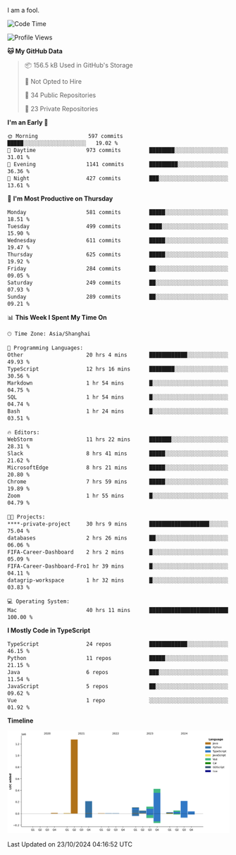 I am a fool.

<!--START_SECTION:waka-->
![Code Time](http://img.shields.io/badge/Code%20Time-1%2C975%20hrs%2049%20mins-blue)

![Profile Views](http://img.shields.io/badge/Profile%20Views-0-blue)

**🐱 My GitHub Data** 

> 📦 156.5 kB Used in GitHub's Storage 
 > 
> 🚫 Not Opted to Hire
 > 
> 📜 34 Public Repositories 
 > 
> 🔑 23 Private Repositories 
 > 
**I'm an Early 🐤** 

```text
🌞 Morning                597 commits         █████░░░░░░░░░░░░░░░░░░░░   19.02 % 
🌆 Daytime                973 commits         ████████░░░░░░░░░░░░░░░░░   31.01 % 
🌃 Evening                1141 commits        █████████░░░░░░░░░░░░░░░░   36.36 % 
🌙 Night                  427 commits         ███░░░░░░░░░░░░░░░░░░░░░░   13.61 % 
```
📅 **I'm Most Productive on Thursday** 

```text
Monday                   581 commits         █████░░░░░░░░░░░░░░░░░░░░   18.51 % 
Tuesday                  499 commits         ████░░░░░░░░░░░░░░░░░░░░░   15.90 % 
Wednesday                611 commits         █████░░░░░░░░░░░░░░░░░░░░   19.47 % 
Thursday                 625 commits         █████░░░░░░░░░░░░░░░░░░░░   19.92 % 
Friday                   284 commits         ██░░░░░░░░░░░░░░░░░░░░░░░   09.05 % 
Saturday                 249 commits         ██░░░░░░░░░░░░░░░░░░░░░░░   07.93 % 
Sunday                   289 commits         ██░░░░░░░░░░░░░░░░░░░░░░░   09.21 % 
```


📊 **This Week I Spent My Time On** 

```text
🕑︎ Time Zone: Asia/Shanghai

💬 Programming Languages: 
Other                    20 hrs 4 mins       ████████████░░░░░░░░░░░░░   49.93 % 
TypeScript               12 hrs 16 mins      ████████░░░░░░░░░░░░░░░░░   30.56 % 
Markdown                 1 hr 54 mins        █░░░░░░░░░░░░░░░░░░░░░░░░   04.75 % 
SQL                      1 hr 54 mins        █░░░░░░░░░░░░░░░░░░░░░░░░   04.74 % 
Bash                     1 hr 24 mins        █░░░░░░░░░░░░░░░░░░░░░░░░   03.51 % 

🔥 Editors: 
WebStorm                 11 hrs 22 mins      ███████░░░░░░░░░░░░░░░░░░   28.31 % 
Slack                    8 hrs 41 mins       █████░░░░░░░░░░░░░░░░░░░░   21.62 % 
MicrosoftEdge            8 hrs 21 mins       █████░░░░░░░░░░░░░░░░░░░░   20.80 % 
Chrome                   7 hrs 59 mins       █████░░░░░░░░░░░░░░░░░░░░   19.89 % 
Zoom                     1 hr 55 mins        █░░░░░░░░░░░░░░░░░░░░░░░░   04.79 % 

🐱‍💻 Projects: 
****-private-project     30 hrs 9 mins       ███████████████████░░░░░░   75.04 % 
databases                2 hrs 26 mins       ██░░░░░░░░░░░░░░░░░░░░░░░   06.06 % 
FIFA-Career-Dashboard    2 hrs 2 mins        █░░░░░░░░░░░░░░░░░░░░░░░░   05.09 % 
FIFA-Career-Dashboard-Fro1 hr 39 mins        █░░░░░░░░░░░░░░░░░░░░░░░░   04.11 % 
datagrip-workspace       1 hr 32 mins        █░░░░░░░░░░░░░░░░░░░░░░░░   03.83 % 

💻 Operating System: 
Mac                      40 hrs 11 mins      █████████████████████████   100.00 % 
```

**I Mostly Code in TypeScript** 

```text
TypeScript               24 repos            ████████████░░░░░░░░░░░░░   46.15 % 
Python                   11 repos            █████░░░░░░░░░░░░░░░░░░░░   21.15 % 
Java                     6 repos             ███░░░░░░░░░░░░░░░░░░░░░░   11.54 % 
JavaScript               5 repos             ██░░░░░░░░░░░░░░░░░░░░░░░   09.62 % 
Vue                      1 repo              ░░░░░░░░░░░░░░░░░░░░░░░░░   01.92 % 
```



**Timeline**

![Lines of Code chart](https://raw.githubusercontent.com/VeejaLiu/VeejaLiu/master/assets/bar_graph.png)


 Last Updated on 23/10/2024 04:16:52 UTC
<!--END_SECTION:waka-->
